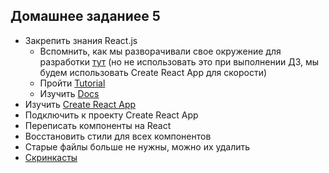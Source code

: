 ## Домашнее заданиее 5

- Закрепить знания React.js
	- Вспомнить, как мы разворачивали свое окружение для разработки [тут](https://github.com/frontend-track-mail-ru/frontend-track-lecture-samples) (но не использовать это при выполнении ДЗ, мы будем использовать Create React App для скорости)
	- Пройти [Tutorial](https://reactjs.org/tutorial/tutorial.html)
	- Изучить [Docs](https://reactjs.org/docs/hello-world.html)
- Изучить [Create React App](https://github.com/facebook/create-react-app)
- Подключить к проекту Create React App
- Переписать компоненты на React
- Восстановить стили для всех компонентов
- Старые файлы больше не нужны, можно их удалить
- [Скринкасты](https://drive.google.com/drive/folders/1UxkThha5TIUq4ySCgcOZMoLTsrxKJQD_?usp=sharing)
